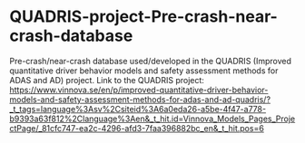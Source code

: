 # QUADRIS-project-Pre-crash-near-crash-database
Pre-crash/near-crash database used/developed in the QUADRIS (Improved quantitative driver behavior models and safety assessment methods for ADAS and AD) project.
Link to the QUADRIS project: https://www.vinnova.se/en/p/improved-quantitative-driver-behavior-models-and-safety-assessment-methods-for-adas-and-ad-quadris/?_t_tags=language%3Asv%2Csiteid%3A6a0eda26-a5be-4f47-a778-b9393a63f812%2Clanguage%3Aen&_t_hit.id=Vinnova_Models_Pages_ProjectPage/_81cfc747-ea2c-4296-afd3-7faa396882bc_en&_t_hit.pos=6